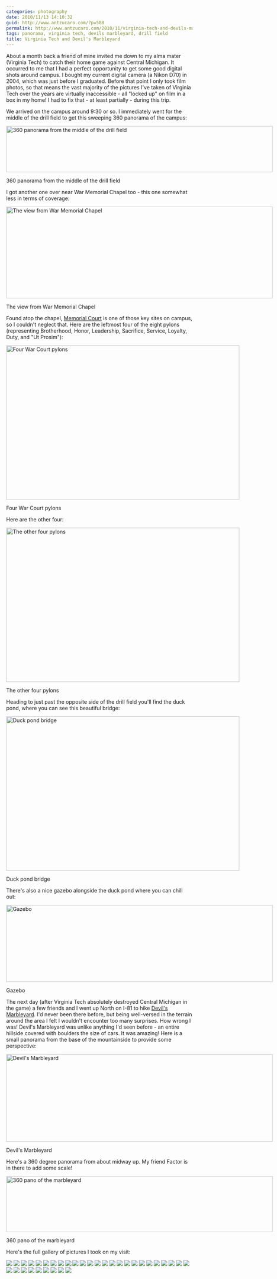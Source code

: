 ```yaml
---
categories: photography
date: 2010/11/13 14:10:32
guid: http://www.antzucaro.com/?p=508
permalink: http://www.antzucaro.com/2010/11/virginia-tech-and-devils-marbleyard/
tags: panorama, virginia tech, devils marbleyard, drill field
title: Virginia Tech and Devil's Marbleyard
---
```

About a month back a friend of mine invited me down to my alma mater (Virginia Tech) to catch their home game against Central Michigan. It occurred to me that I had a perfect opportunity to get some good digital shots around campus. I bought my current digital camera (a Nikon D70) in 2004, which was just before I graduated. Before that point I only took film photos, so that means the vast majority of the pictures I've taken of Virginia Tech over the years are virtually inaccessible - all "locked up" on film in a box in my home! I had to fix that - at least partially - during this trip.

We arrived on the campus around 9:30 or so. I immediately went for the middle of the drill field to get this sweeping 360 panorama of the campus:
<p style="text-align: center;">

<div class="wp-caption aligncenter" style="width: 720px"><a href="http://media.antzucaro.com/galleries/20101008VT/vt_set_5.jpg"><img class=" " title="360 panorama from the middle of the drill field" src="http://media.antzucaro.com/galleries/20101008VT/vt_set_5.jpg" alt="360 panorama from the middle of the drill field" width="720" height="125" /></a><p class="wp-caption-text">360 panorama from the middle of the drill field</p></div>

<p style="text-align: left;">I got another one over near War Memorial Chapel too - this one somewhat less in terms of coverage:</p>
<p style="text-align: center;">

<div class="wp-caption aligncenter" style="width: 720px"><a href="http://media.antzucaro.com/galleries/20101008VT/vt_set4_pano1.jpg"><img class=" " title="The view from War Memorial Chapel" src="http://media.antzucaro.com/galleries/20101008VT/vt_set4_pano1.jpg" alt="The view from War Memorial Chapel" width="720" height="248" /></a><p class="wp-caption-text">The view from War Memorial Chapel</p></div>

<p style="text-align: left;">Found atop the chapel, <a href="http://www.vt.edu/about/buildings/war-memorial-chapel.html">Memorial Court</a> is one of those key sites on campus, so I couldn't neglect that. Here are the leftmost four of the eight pylons (representing Brotherhood, Honor, Leadership, Sacrifice, Service, Loyalty, Duty, and "Ut Prosim"):</p>
<p style="text-align: center;">

<div class="wp-caption aligncenter" style="width: 630px"><a href="http://media.antzucaro.com/galleries/20101008VT/VT_021_bw.jpg"><img class=" " title="Four War Court pylons" src="http://media.antzucaro.com/galleries/20101008VT/VT_021_bw.jpg" alt="Four War Court pylons" width="630" height="417" /></a><p class="wp-caption-text">Four War Court pylons</p></div>

<p style="text-align: left;">Here are the other four:</p>
<p style="text-align: left;">

<div class="wp-caption aligncenter" style="width: 630px"><a href="http://media.antzucaro.com/galleries/20101008VT/VT_022_bw.jpg"><img class=" " title="The other four pylons" src="http://media.antzucaro.com/galleries/20101008VT/VT_022_bw.jpg" alt="The other four pylons" width="630" height="417" /></a><p class="wp-caption-text">The other four pylons</p></div>

</p>
<p style="text-align: left;">Heading to just past the opposite side of the drill field you'll find the duck pond, where you can see this beautiful bridge:</p>
<p style="text-align: left;">

<div class="wp-caption aligncenter" style="width: 630px"><a href="http://media.antzucaro.com/galleries/20101008VT/VT_075.jpg"><img class=" " title="Duck pond bridge" src="http://media.antzucaro.com/galleries/20101008VT/VT_075.jpg" alt="Duck pond bridge" width="630" height="417" /></a><p class="wp-caption-text">Duck pond bridge</p></div>

</p>
<p style="text-align: left;">There's also a nice gazebo alongside the duck pond where you can chill out:</p>
<p style="text-align: left;">

<div class="wp-caption aligncenter" style="width: 720px"><a href="http://media.antzucaro.com/galleries/20101008VT/vt_set_7.jpg"><img class=" " title="Gazebo" src="http://media.antzucaro.com/galleries/20101008VT/vt_set_7.jpg" alt="Gazebo" width="720" height="208" /></a><p class="wp-caption-text">Gazebo</p></div>

</p>
<p style="text-align: left;">The next day (after Virginia Tech absolutely destroyed Central Michigan in the game) a few friends and I went up North on I-81 to hike <a href="http://www.hikingupward.com/JNF/DevilsMarbleyard/">Devil's Marbleyard</a>. I'd never been there before, but being well-versed in the terrain around the area I felt I wouldn't encounter too many surprises. How wrong I was! Devil's Marbleyard was unlike anything I'd seen before - an entire hillside covered with boulders the size of cars. It was amazing! Here is a small panorama from the base of the mountainside to provide some perspective:</p>
<p style="text-align: center;">

<div class="wp-caption aligncenter" style="width: 720px"><a href="http://media.antzucaro.com/galleries/20101008VT/dm_set_1.jpg"><img class=" " title="Devil's Marbleyard" src="http://media.antzucaro.com/galleries/20101008VT/dm_set_1.jpg" alt="Devil's Marbleyard" width="720" height="237" /></a><p class="wp-caption-text">Devil&#39;s Marbleyard</p></div>

<p style="text-align: left;">Here's a 360 degree panorama from about midway up. My friend Factor is in there to add some scale!</p>
<p style="text-align: left;">

<div class="wp-caption aligncenter" style="width: 720px"><a href="http://media.antzucaro.com/galleries/20101008VT/dm_set_2.jpg"><img class=" " title="360 pano of the marbleyard" src="http://media.antzucaro.com/galleries/20101008VT/dm_set_2.jpg" alt="360 pano of the marbleyard" width="720" height="151" /></a><p class="wp-caption-text">360 pano of the marbleyard</p></div>

</p>
<p style="text-align: left;">Here's the full gallery of pictures I took on my visit:</p>

<div class="gallery">
    <a href="http://media.antzucaro.com/galleries/20101008VT/VT_001.jpg"><img src="http://media.antzucaro.com/galleries/20101008VT/thumb/VT_001.jpg"/></a>
    <a href="http://media.antzucaro.com/galleries/20101008VT/VT_004.jpg"><img src="http://media.antzucaro.com/galleries/20101008VT/thumb/VT_004.jpg"/></a>
    <a href="http://media.antzucaro.com/galleries/20101008VT/VT_006.jpg"><img src="http://media.antzucaro.com/galleries/20101008VT/thumb/VT_006.jpg"/></a>
    <a href="http://media.antzucaro.com/galleries/20101008VT/VT_007.jpg"><img src="http://media.antzucaro.com/galleries/20101008VT/thumb/VT_007.jpg"/></a>
    <a href="http://media.antzucaro.com/galleries/20101008VT/VT_019.jpg"><img src="http://media.antzucaro.com/galleries/20101008VT/thumb/VT_019.jpg"/></a>
    <a href="http://media.antzucaro.com/galleries/20101008VT/VT_020.jpg"><img src="http://media.antzucaro.com/galleries/20101008VT/thumb/VT_020.jpg"/></a>
    <a href="http://media.antzucaro.com/galleries/20101008VT/VT_021_bw.jpg"><img src="http://media.antzucaro.com/galleries/20101008VT/thumb/VT_021_bw.jpg"/></a>
    <a href="http://media.antzucaro.com/galleries/20101008VT/VT_022_bw.jpg"><img src="http://media.antzucaro.com/galleries/20101008VT/thumb/VT_022_bw.jpg"/></a>
    <a href="http://media.antzucaro.com/galleries/20101008VT/VT_023.jpg"><img src="http://media.antzucaro.com/galleries/20101008VT/thumb/VT_023.jpg"/></a>
    <a href="http://media.antzucaro.com/galleries/20101008VT/VT_024.jpg"><img src="http://media.antzucaro.com/galleries/20101008VT/thumb/VT_024.jpg"/></a>
    <a href="http://media.antzucaro.com/galleries/20101008VT/VT_025.jpg"><img src="http://media.antzucaro.com/galleries/20101008VT/thumb/VT_025.jpg"/></a>
    <a href="http://media.antzucaro.com/galleries/20101008VT/VT_031.jpg"><img src="http://media.antzucaro.com/galleries/20101008VT/thumb/VT_031.jpg"/></a>
    <a href="http://media.antzucaro.com/galleries/20101008VT/VT_037.jpg"><img src="http://media.antzucaro.com/galleries/20101008VT/thumb/VT_037.jpg"/></a>
    <a href="http://media.antzucaro.com/galleries/20101008VT/VT_040.jpg"><img src="http://media.antzucaro.com/galleries/20101008VT/thumb/VT_040.jpg"/></a>
    <a href="http://media.antzucaro.com/galleries/20101008VT/VT_058.jpg"><img src="http://media.antzucaro.com/galleries/20101008VT/thumb/VT_058.jpg"/></a>
    <a href="http://media.antzucaro.com/galleries/20101008VT/VT_059.jpg"><img src="http://media.antzucaro.com/galleries/20101008VT/thumb/VT_059.jpg"/></a>
    <a href="http://media.antzucaro.com/galleries/20101008VT/VT_063.jpg"><img src="http://media.antzucaro.com/galleries/20101008VT/thumb/VT_063.jpg"/></a>
    <a href="http://media.antzucaro.com/galleries/20101008VT/VT_068.jpg"><img src="http://media.antzucaro.com/galleries/20101008VT/thumb/VT_068.jpg"/></a>
    <a href="http://media.antzucaro.com/galleries/20101008VT/VT_071.jpg"><img src="http://media.antzucaro.com/galleries/20101008VT/thumb/VT_071.jpg"/></a>
    <a href="http://media.antzucaro.com/galleries/20101008VT/VT_074.jpg"><img src="http://media.antzucaro.com/galleries/20101008VT/thumb/VT_074.jpg"/></a>
    <a href="http://media.antzucaro.com/galleries/20101008VT/VT_075.jpg"><img src="http://media.antzucaro.com/galleries/20101008VT/thumb/VT_075.jpg"/></a>
    <a href="http://media.antzucaro.com/galleries/20101008VT/VT_081.jpg"><img src="http://media.antzucaro.com/galleries/20101008VT/thumb/VT_081.jpg"/></a>
    <a href="http://media.antzucaro.com/galleries/20101008VT/VT_085.jpg"><img src="http://media.antzucaro.com/galleries/20101008VT/thumb/VT_085.jpg"/></a>
    <a href="http://media.antzucaro.com/galleries/20101008VT/VT_087.jpg"><img src="http://media.antzucaro.com/galleries/20101008VT/thumb/VT_087.jpg"/></a>
    <a href="http://media.antzucaro.com/galleries/20101008VT/VT_109.jpg"><img src="http://media.antzucaro.com/galleries/20101008VT/thumb/VT_109.jpg"/></a>
    <a href="http://media.antzucaro.com/galleries/20101008VT/dm_set_1.jpg"><img src="http://media.antzucaro.com/galleries/20101008VT/thumb/dm_set_1.jpg"/></a>
    <a href="http://media.antzucaro.com/galleries/20101008VT/dm_set_2.jpg"><img src="http://media.antzucaro.com/galleries/20101008VT/thumb/dm_set_2.jpg"/></a>
    <a href="http://media.antzucaro.com/galleries/20101008VT/vt_set1_pano2.jpg"><img src="http://media.antzucaro.com/galleries/20101008VT/thumb/vt_set1_pano2.jpg"/></a>
    <a href="http://media.antzucaro.com/galleries/20101008VT/vt_set4_pano1.jpg"><img src="http://media.antzucaro.com/galleries/20101008VT/thumb/vt_set4_pano1.jpg"/></a>
    <a href="http://media.antzucaro.com/galleries/20101008VT/vt_set_2.jpg"><img src="http://media.antzucaro.com/galleries/20101008VT/thumb/vt_set_2.jpg"/></a>
    <a href="http://media.antzucaro.com/galleries/20101008VT/vt_set_3.jpg"><img src="http://media.antzucaro.com/galleries/20101008VT/thumb/vt_set_3.jpg"/></a>
    <a href="http://media.antzucaro.com/galleries/20101008VT/vt_set_5.jpg"><img src="http://media.antzucaro.com/galleries/20101008VT/thumb/vt_set_5.jpg"/></a>
    <a href="http://media.antzucaro.com/galleries/20101008VT/vt_set_6.jpg"><img src="http://media.antzucaro.com/galleries/20101008VT/thumb/vt_set_6.jpg"/></a>
    <a href="http://media.antzucaro.com/galleries/20101008VT/vt_set_7.jpg"><img src="http://media.antzucaro.com/galleries/20101008VT/thumb/vt_set_7.jpg"/></a>
</div>

